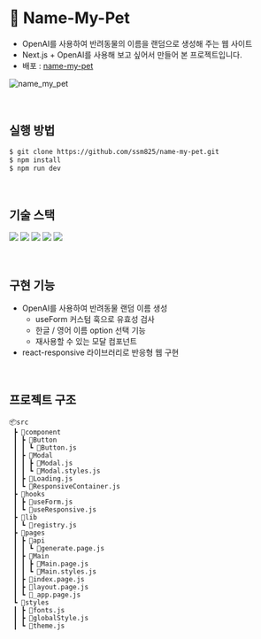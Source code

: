 # 🐾 Name-My-Pet
- OpenAI를 사용하여 반려동물의 이름을 랜덤으로 생성해 주는 웹 사이트
- Next.js + OpenAI를 사용해 보고 싶어서 만들어 본 프로젝트입니다.
- 배포 :  [name-my-pet](https://name-my-pet.vercel.app/)

![name_my_pet](https://github.com/ssm825/readmetest/assets/105163878/8178c931-dc2f-4afd-a4b5-df4090ec6c6f)

<br/>

## 실행 방법
```bash
$ git clone https://github.com/ssm825/name-my-pet.git
$ npm install
$ npm run dev
```
  
<br/>

## 기술 스택
<img src="https://img.shields.io/badge/react-61DAFB?style=for-the-badge&logo=react&logoColor=black"> <img src="https://img.shields.io/badge/Next.js-000000?style=for-the-badge&logo=next.js&logoColor=white"> <img src="https://img.shields.io/badge/OpenAI-412991?style=for-the-badge&logo=openai&logoColor=white"> <img src="https://img.shields.io/badge/styled components-DB7093?style=for-the-badge&logo=styledComponents&logoColor=white"> <img src="https://img.shields.io/badge/vercel-000000?style=for-the-badge&logo=vercel&logoColor=white">


<br/>

## 구현 기능
- OpenAI를 사용하여 반려동물 랜덤 이름 생성
  -   useForm 커스텀 훅으로 유효성 검사
  -   한글 / 영어 이름 option 선택 기능
  -   재사용할 수 있는 모달 컴포넌트
- react-responsive 라이브러리로 반응형 웹 구현

<br/>

## 프로젝트 구조
```
📦src
 ┣ 📂component
 ┃ ┣ 📂Button
 ┃ ┃ ┗ 📜Button.js
 ┃ ┣ 📂Modal
 ┃ ┃ ┣ 📜Modal.js
 ┃ ┃ ┗ 📜Modal.styles.js
 ┃ ┣ 📜Loading.js
 ┃ ┗ 📜ResponsiveContainer.js
 ┣ 📂hooks
 ┃ ┣ 📜useForm.js
 ┃ ┗ 📜useResponsive.js
 ┣ 📂lib
 ┃ ┗ 📜registry.js
 ┣ 📂pages
 ┃ ┣ 📂api
 ┃ ┃ ┗ 📜generate.page.js
 ┃ ┣ 📂Main
 ┃ ┃ ┣ 📜Main.page.js
 ┃ ┃ ┗ 📜Main.styles.js
 ┃ ┣ 📜index.page.js
 ┃ ┣ 📜layout.page.js
 ┃ ┗ 📜_app.page.js
 ┗ 📂styles
 ┃ ┣ 📜fonts.js
 ┃ ┣ 📜globalStyle.js
 ┃ ┗ 📜theme.js
```
<br/>
